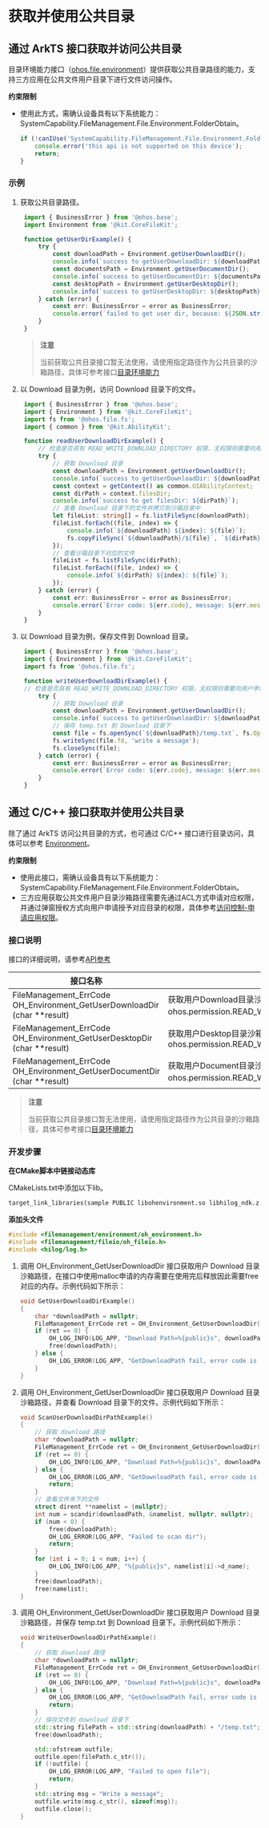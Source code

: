 # 获取并使用公共目录

## 通过 ArkTS 接口获取并访问公共目录

目录环境能力接口（[ohos.file.environment](../reference/apis-core-file-kit/js-apis-file-environment.md)）提供获取公共目录路径的能力，支持三方应用在公共文件用户目录下进行文件访问操作。

 **约束限制**
 - 使用此方式，需确认设备具有以下系统能力：SystemCapability.FileManagement.File.Environment.FolderObtain。
   ```ts
   if (!canIUse('SystemCapability.FileManagement.File.Environment.FolderObtain')) {
       console.error('this api is not supported on this device');
       return;
   }
   ```

### 示例

1. 获取公共目录路径。

   ```ts
    import { BusinessError } from '@ohos.base';
    import Environment from '@kit.CoreFileKit';

    function getUserDirExample() {
        try {
            const downloadPath = Environment.getUserDownloadDir();
            console.info(`success to getUserDownloadDir: ${downloadPath}`);
            const documentsPath = Environment.getUserDocumentDir();
            console.info(`success to getUserDocumentDir: ${documentsPath}`);
            const desktopPath = Environment.getUserDesktopDir();
            console.info(`success to getUserDesktopDir: ${desktopPath}`);
        } catch (error) {
            const err: BusinessError = error as BusinessError;
            console.error(`failed to get user dir, because: ${JSON.stringify(err)}`);
        }
    }
   ```

    > **注意**
    >
    > 当前获取公共目录接口暂无法使用，请使用指定路径作为公共目录的沙箱路径，具体可参考接口[目录环境能力](../reference/apis-core-file-kit/js-apis-file-environment.md)


2. 以 Download 目录为例，访问 Download 目录下的文件。

   ```ts
    import { BusinessError } from '@ohos.base';
    import { Environment } from '@kit.CoreFileKit';
    import fs from '@ohos.file.fs';
    import { common } from '@kit.AbilityKit';

    function readUserDownloadDirExample() {
        // 检查是否具有 READ_WRITE_DOWNLOAD_DIRECTORY 权限，无权限则需要向用户申请授予权限。
        try {
            // 获取 Download 目录
            const downloadPath = Environment.getUserDownloadDir();
            console.info(`success to getUserDownloadDir: ${downloadPath}`);
            const context = getContext() as common.UIAbilityContext;
            const dirPath = context.filesDir;
            console.info(`success to get filesDir: ${dirPath}`);
            // 查看 Download 目录下的文件并拷贝到沙箱目录中
            let fileList: string[] = fs.listFileSync(downloadPath);
            fileList.forEach((file, index) => {
                console.info(`${downloadPath} ${index}: ${file}`);
                fs.copyFileSync(`${downloadPath}/${file}`, `${dirPath}/${file}`);
            });
            // 查看沙箱目录下对应的文件
            fileList = fs.listFileSync(dirPath);
            fileList.forEach((file, index) => {
                console.info(`${dirPath} ${index}: ${file}`);
            });
        } catch (error) {
            const err: BusinessError = error as BusinessError;
            console.error(`Error code: ${err.code}, message: ${err.message}`);
        }
    }
   ```

3. 以 Download 目录为例，保存文件到 Download 目录。

   ```ts
    import { BusinessError } from '@ohos.base';
    import { Environment } from '@kit.CoreFileKit';
    import fs from '@ohos.file.fs';

    function writeUserDownloadDirExample() {
    // 检查是否具有 READ_WRITE_DOWNLOAD_DIRECTORY 权限，无权限则需要向用户申请授予权限。
        try {
            // 获取 Download 目录
            const downloadPath = Environment.getUserDownloadDir();
            console.info(`success to getUserDownloadDir: ${downloadPath}`);
            // 保存 temp.txt 到 Download 目录下
            const file = fs.openSync(`${downloadPath}/temp.txt`, fs.OpenMode.CREATE | fs.OpenMode.READ_WRITE);
            fs.writeSync(file.fd, 'write a message');
            fs.closeSync(file);
        } catch (error) {
            const err: BusinessError = error as BusinessError;
            console.error(`Error code: ${err.code}, message: ${err.message}`);
        }
    }
   ```



## 通过 C/C++ 接口获取并使用公共目录

除了通过 ArkTS 访问公共目录的方式，也可通过 C/C++ 接口进行目录访问，具体可以参考 [Environment](../reference/apis-core-file-kit/_environment.md)。

 **约束限制**
 - 使用此接口，需确认设备具有以下系统能力：SystemCapability.FileManagement.File.Environment.FolderObtain。
 - 三方应用获取公共文件用户目录沙箱路径需要先通过ACL方式申请对应权限，并通过弹窗授权方式向用户申请授予对应目录的权限，具体参考[访问控制-申请应用权限](../security/AccessToken/determine-application-mode.md)。


### 接口说明

接口的详细说明，请参考[API参考](../reference/apis-core-file-kit/_environment.md)

| 接口名称 | 描述 |
| -------- | -------- |
| FileManagement_ErrCode OH_Environment_GetUserDownloadDir (char **result)| 获取用户Download目录沙箱路径。使用此接口需要申请权限：ohos.permission.READ_WRITE_DOWNLOAD_DIRECTORY。 |
| FileManagement_ErrCode OH_Environment_GetUserDesktopDir (char **result)	 | 获取用户Desktop目录沙箱路径。使用此接口需要申请权限：ohos.permission.READ_WRITE_DESKTOP_DIRECTORY |
| FileManagement_ErrCode OH_Environment_GetUserDocumentDir (char **result) | 获取用户Document目录沙箱路径。 使用此接口需要申请权限：ohos.permission.READ_WRITE_DOCUMENTS_DIRECTORY。|

> **注意**
>
> 当前获取公共目录接口暂无法使用，请使用指定路径作为公共目录的沙箱路径，具体可参考接口[目录环境能力](../reference/apis-core-file-kit/_environment.md)

### 开发步骤

**在CMake脚本中链接动态库**

CMakeLists.txt中添加以下lib。

```txt
target_link_libraries(sample PUBLIC libohenvironment.so libhilog_ndk.z.so)
```

**添加头文件**

```c++
#include <filemanagement/environment/oh_environment.h>
#include <filemanagement/fileio/oh_fileio.h>
#include <hilog/log.h>
```

1. 调用 OH_Environment_GetUserDownloadDir 接口获取用户 Download 目录沙箱路径，在接口中使用malloc申请的内存需要在使用完后释放因此需要free对应的内存。示例代码如下所示：

    ```c++
    void GetUserDownloadDirExample()
    {
        char *downloadPath = nullptr;
        FileManagement_ErrCode ret = OH_Environment_GetUserDownloadDir(&downloadPath);
        if (ret == 0) {
            OH_LOG_INFO(LOG_APP, "Download Path=%{public}s", downloadPath);
            free(downloadPath);
        } else {
            OH_LOG_ERROR(LOG_APP, "GetDownloadPath fail, error code is %{public}d", ret);
        }
    }  
    ```

2. 调用 OH_Environment_GetUserDownloadDir 接口获取用户 Download 目录沙箱路径，并查看 Download 目录下的文件。示例代码如下所示：

    ```c++
    void ScanUserDownloadDirPathExample()
    {
        // 获取 download 路径
        char *downloadPath = nullptr;
        FileManagement_ErrCode ret = OH_Environment_GetUserDownloadDir(&downloadPath);
        if (ret == 0) {
            OH_LOG_INFO(LOG_APP, "Download Path=%{public}s", downloadPath);
        } else {
            OH_LOG_ERROR(LOG_APP, "GetDownloadPath fail, error code is %{public}d", ret);
            return;
        }
        // 查看文件夹下的文件
        struct dirent **namelist = {nullptr};
        int num = scandir(downloadPath, &namelist, nullptr, nullptr);
        if (num < 0) {
            free(downloadPath);
            OH_LOG_ERROR(LOG_APP, "Failed to scan dir");
            return;
        }
        for (int i = 0; i < num; i++) {
            OH_LOG_INFO(LOG_APP, "%{public}s", namelist[i]->d_name);
        }
        free(downloadPath);
        free(namelist);
    }
    ```

3. 调用 OH_Environment_GetUserDownloadDir 接口获取用户 Download 目录沙箱路径，并保存 temp.txt 到 Download 目录下。示例代码如下所示：

    ```c++
    void WriteUserDownloadDirPathExample()
    {
        // 获取 download 路径
        char *downloadPath = nullptr;
        FileManagement_ErrCode ret = OH_Environment_GetUserDownloadDir(&downloadPath);
        if (ret == 0) {
            OH_LOG_INFO(LOG_APP, "Download Path=%{public}s", downloadPath);
        } else {
            OH_LOG_ERROR(LOG_APP, "GetDownloadPath fail, error code is %{public}d", ret);
            return;
        }
        // 保存文件到 download 目录下
        std::string filePath = std::string(downloadPath) + "/temp.txt";
        free(downloadPath);

        std::ofstream outfile;
        outfile.open(filePath.c_str());
        if (!outfile) {
            OH_LOG_ERROR(LOG_APP, "Failed to open file");
            return;
        }
        std::string msg = "Write a message";
        outfile.write(msg.c_str(), sizeof(msg));
        outfile.close();
    }  
    ```
